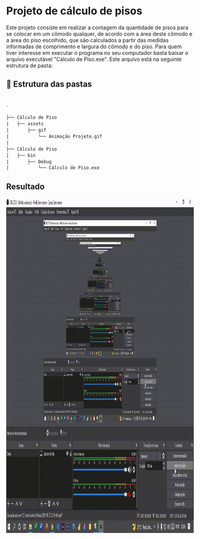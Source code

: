 # Projeto de cálculo de pisos

Este projeto consiste em realizar a contagem da quantidade de pisos para se colocar em um cômodo qualquer, de acordo com a área deste cômodo e a área do piso escolhido, que são calculados a partir das medidas informadas de comprimento e largura do cômodo e do piso. Para quem tiver interesse em executar o programa no seu computador basta baixar o arquivo executável "Cálculo de Piso.exe". Este arquivo está na seguinte estrutura de pasta:

## :file_folder: Estrutura das pastas

```bash

.

├── Cálculo de Piso
|   ├── assets
|       ├── gif
|           └── Animação Projeto.gif
|
├── Cálculo de Piso
│   ├── bin
|       ├── Debug
|           └── Cálculo de Piso.exe
```

## Resultado
<p align="center">
  <img src="assets/gif/Animação Projeto.gif" width="800" height=900>
</p>
